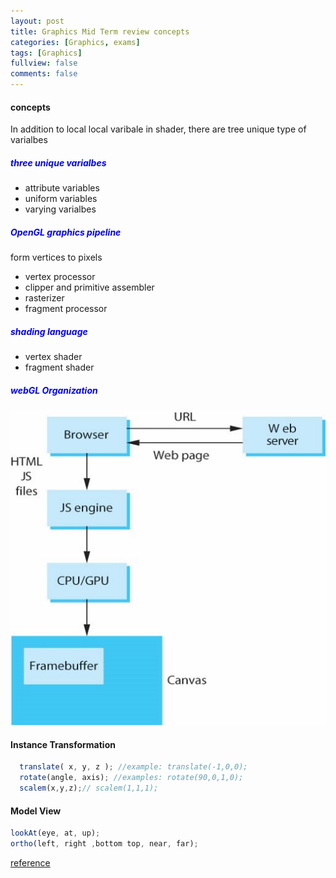 ```yaml
---
layout: post
title: Graphics Mid Term review concepts
categories: [Graphics, exams]
tags: [Graphics]
fullview: false
comments: false
---
```

#### concepts
In addition to local local varibale in shader, there are tree unique type of varialbes
##### <span style="color:blue">three unique varialbes</span>
- attribute variables
- uniform variables
- varying varialbes

##### <span style="color:blue">OpenGL graphics pipeline</span>
form vertices to pixels
- vertex processor
- clipper and primitive assembler
- rasterizer
- fragment processor

##### <span style="color:blue">shading language</span>

- vertex shader
- fragment shader

##### <span style="color:blue">webGL Organization</span>

![image info](assets/media/graphics/Picture1.jpg)

#### Instance Transformation

```JavaScript
  translate( x, y, z ); //example: translate(-1,0,0);
  rotate(angle, axis); //examples: rotate(90,0,1,0);
  scalem(x,y,z);// scalem(1,1,1);
```

#### Model View

```JavaScript
lookAt(eye, at, up);
ortho(left, right ,bottom top, near, far);

```

[reference](https://www.cs.unm.edu/~angel/WebGL/7E/  )
